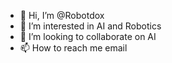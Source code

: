 - 👋 Hi, I’m @Robotdox
- 👀 I’m interested in AI and Robotics
- 💞️ I’m looking to collaborate on AI
- 📫 How to reach me email
<!---
Robotdox/Robotdox is a ✨ special ✨ repository because its `README.md` (this file) appears on your GitHub profile.
You can click the Preview link to take a look at your changes.
--->
